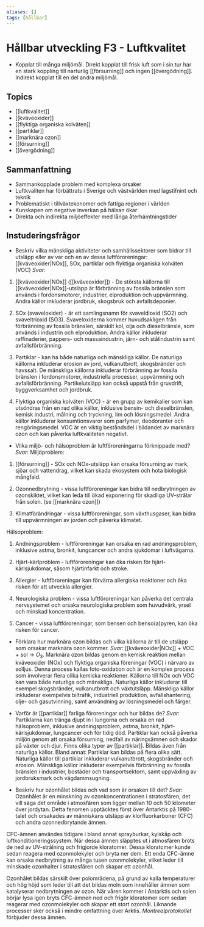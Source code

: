 ```yaml
---
aliases: []
tags: [hållbar]
---
```

# Hållbar utveckling F3 - Luftkvalitet
- Kopplat till många miljömål. Direkt kopplat till frisk luft som i sin tur har en stark koppling till narturlig [[försurning]] och ingen [[övergödning]]. Indirekt kopplat till en del andra miljömål.

## Topics
- [[luftkvalitet]]
- [[kväveoxider]]
- [[flyktiga organiska kolväten]]
- [[partiklar]]
- [[marknära ozon]]
- [[försurning]]
- [[övergödning]]

## Sammanfattning
- Sammankopplade problem med komplexa orsaker
- Luftkvaliten har förbättrats i Sverige och västvärlden med lagstifnint och teknik
- Problematiskt i tillväxtekonomer och fattiga regioner i världen
- Kunskapen om negative inverkan på hälsan ökar
- Direkta och indirekta miljöeffekter med långa återhämtningstider

## Instuderingsfrågor
- Beskriv vilka mänskliga aktiviteter och samhällssektorer som bidrar till utsläpp eller av var och en av dessa luftföroreningar: [[kväveoxider|NOx]], SOx, partiklar och flyktiga organiska kolväten (VOC)
*Svar*:
1.  [[kväveoxider|NOx]] ([[kväveoxider]]) - De största källorna till [[kväveoxider|NOx]]-utsläpp är förbränning av fossila bränslen som används i fordonsmotorer, industrier, elproduktion och uppvärmning. Andra källor inkluderar jordbruk, skogsbruk och avfallsdeponier.
    
2.  SOx (svaveloxider) - är ett samlingsnamn för svaveldioxid (SO2) och svaveltrioxid (SO3). Svaveloxiderna kommer huvudsakligen från förbränning av fossila bränslen, särskilt kol, olja och dieselbränsle, som används i industrin och elproduktion. Andra källor inkluderar raffinaderier, pappers- och massaindustrin, järn- och stålindustrin samt avfallsförbränning.
    
3.  Partiklar - kan ha både naturliga och mänskliga källor. De naturliga källorna inkluderar erosion av jord, vulkanutbrott, skogsbränder och havssalt. De mänskliga källorna inkluderar förbränning av fossila bränslen i fordonsmotorer, industriella processer, uppvärmning och avfallsförbränning. Partikelutsläpp kan också uppstå från gruvdrift, byggverksamhet och jordbruk.
    
4.  Flyktiga organiska kolväten (VOC) - är en grupp av kemikalier som kan utsöndras från en rad olika källor, inklusive bensin- och dieselbränslen, kemisk industri, målning och tryckning, lim och lösningsmedel. Andra källor inkluderar konsumtionsvaror som parfymer, deodoranter och rengöringsmedel. VOC är en viktig beståndsdel i bildandet av marknära ozon och kan påverka luftkvaliteten negativt.

-   Vilka miljö- och hälsoproblem är luftföroreningarna förknippade med?
*Svar*:
Miljöproblem:
1. [[försurning]] - SOx och NOx-utsläpp kan orsaka försurning av mark, sjöar och vattendrag, vilket kan skada ekosystem och hota biologisk mångfald.
    
2.  Ozonnedbrytning - vissa luftföroreningar kan bidra till nedbrytningen av ozonskiktet, vilket kan leda till ökad exponering för skadliga UV-strålar från solen. (se [[marknära ozon]])
    
3.  Klimatförändringar - vissa luftföroreningar, som växthusgaser, kan bidra till uppvärmningen av jorden och påverka klimatet.
    

Hälsoproblem:
1.  Andningsproblem - luftföroreningar kan orsaka en rad andningsproblem, inklusive astma, bronkit, lungcancer och andra sjukdomar i luftvägarna.
    
2.  Hjärt-kärlproblem - luftföroreningar kan öka risken för hjärt-kärlsjukdomar, såsom hjärtinfarkt och stroke.
    
3.  Allergier - luftföroreningar kan förvärra allergiska reaktioner och öka risken för att utveckla allergier.
    
4.  Neurologiska problem - vissa luftföroreningar kan påverka det centrala nervsystemet och orsaka neurologiska problem som huvudvärk, yrsel och minskad koncentration.
    
5.  Cancer - vissa luftföroreningar, som bensen och benso(a)pyren, kan öka risken för cancer.

-   Förklara hur marknära ozon bildas och vilka källorna är till de utsläpp som orsakar marknära ozon kommer.
*Svar:* [[kväveoxider|NOx]] + VOC + sol $\rightarrow$ $O_{3}$. Marknära ozon bildas genom en kemisk reaktion mellan kväveoxider (NOx) och flyktiga organiska föreningar (VOC) i närvaro av solljus. Denna process kallas foto-oxidation och är en komplex process som involverar flera olika kemiska reaktioner.
Källorna till NOx och VOC kan vara både naturliga och mänskliga. Naturliga källor inkluderar till exempel skogsbränder, vulkanutbrott och växtutsläpp. Mänskliga källor inkluderar exempelvis biltrafik, industriell produktion, avfallshantering, olje- och gasutvinning, samt användning av lösningsmedel och färger.

-   Varför är [[partiklar]] farliga föroreningar och hur bildas de?
*Svar*: Partiklarna kan tränga djupt in i lungorna och orsaka en rad hälsoproblem, inklusive andningsproblem, astma, bronkit, hjärt-kärlsjukdomar, lungcancer och för tidig död. Partiklar kan också påverka miljön genom att orsaka försurning, nedfall av näringsämnen och skador på växter och djur.
Finns olika typer av [[partiklar]].
Bildas även från naturliga källor. Bland annat: Partiklar kan bildas på flera olika sätt. Naturliga källor till partiklar inkluderar vulkanutbrott, skogsbränder och erosion. Mänskliga källor inkluderar exempelvis förbränning av fossila bränslen i industrier, bostäder och transportsektorn, samt uppväxling av jordbruksmark och vägdammsugning.

-   Beskriv hur ozonhålet bildas och vad som är orsaken till det?
*Svar*: Ozonhålet är en minskning av ozonkoncentrationen i stratosfären, det vill säga det område i atmosfären som ligger mellan 10 och 50 kilometer över jordytan. Detta fenomen upptäcktes först över Antarktis på 1980-talet och orsakades av människans utsläpp av klorfluorkarboner (CFC) och andra ozonnedbrytande ämnen.

CFC-ämnen användes tidigare i bland annat sprayburkar, kylskåp och luftkonditioneringssystem. När dessa ämnen släpptes ut i atmosfären bröts de ned av UV-strålning och frigjorde kloratomer. Dessa kloratomer kunde sedan reagera med ozonmolekyler och bryta ner dem. Ett enda CFC-ämne kan orsaka nedbrytning av många tusen ozonmolekyler, vilket leder till minskade ozonhalter i stratosfären och skapar ett ozonhål.

Ozonhålet bildas särskilt över polområdena, på grund av kalla temperaturer och hög höjd som leder till att det bildas moln som innehåller ämnen som katalyserar nedbrytningen av ozon. När våren kommer i Antarktis och solen börjar lysa igen bryts CFC-ämnen ned och frigör kloratomer som sedan reagerar med ozonmolekyler och skapar ett stort ozonhål. Liknande processer sker också i mindre omfattning över Arktis.
*Montrealprotokollet* förbjuder dessa ämnen. 